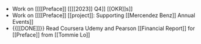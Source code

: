 - Work on [[[[Preface]] [[[[2023]] Q4]] [[OKR]]s]]
- Work on [[[[Preface]] [[project]]: Supporting [[Mercendez Benz]] Annual Events]]
- {{[[DONE]]}}  Read Coursera Udemy and Pearson [[Financial Report]] for [[Preface]] from [[Tommie Lo]]
